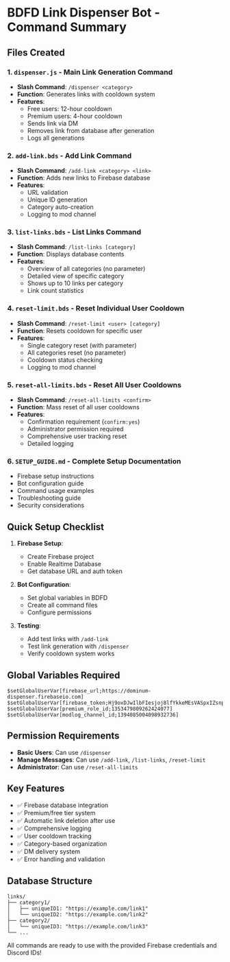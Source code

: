 # BDFD Link Dispenser Bot - Command Summary

## Files Created

### 1. `dispenser.js` - Main Link Generation Command
- **Slash Command**: `/dispenser <category>`
- **Function**: Generates links with cooldown system
- **Features**:
  - Free users: 12-hour cooldown
  - Premium users: 4-hour cooldown
  - Sends link via DM
  - Removes link from database after generation
  - Logs all generations

### 2. `add-link.bds` - Add Link Command
- **Slash Command**: `/add-link <category> <link>`
- **Function**: Adds new links to Firebase database
- **Features**:
  - URL validation
  - Unique ID generation
  - Category auto-creation
  - Logging to mod channel

### 3. `list-links.bds` - List Links Command
- **Slash Command**: `/list-links [category]`
- **Function**: Displays database contents
- **Features**:
  - Overview of all categories (no parameter)
  - Detailed view of specific category
  - Shows up to 10 links per category
  - Link count statistics

### 4. `reset-limit.bds` - Reset Individual User Cooldown
- **Slash Command**: `/reset-limit <user> [category]`
- **Function**: Resets cooldown for specific user
- **Features**:
  - Single category reset (with parameter)
  - All categories reset (no parameter)
  - Cooldown status checking
  - Logging to mod channel

### 5. `reset-all-limits.bds` - Reset All User Cooldowns
- **Slash Command**: `/reset-all-limits <confirm>`
- **Function**: Mass reset of all user cooldowns
- **Features**:
  - Confirmation requirement (`confirm:yes`)
  - Administrator permission required
  - Comprehensive user tracking reset
  - Detailed logging

### 6. `SETUP_GUIDE.md` - Complete Setup Documentation
- Firebase setup instructions
- Bot configuration guide
- Command usage examples
- Troubleshooting guide
- Security considerations

## Quick Setup Checklist

1. **Firebase Setup**:
   - Create Firebase project
   - Enable Realtime Database
   - Get database URL and auth token

2. **Bot Configuration**:
   - Set global variables in BDFD
   - Create all command files
   - Configure permissions

3. **Testing**:
   - Add test links with `/add-link`
   - Test link generation with `/dispenser`
   - Verify cooldown system works

## Global Variables Required
```
$setGlobalUserVar[firebase_url;https://dominum-dispenser.firebaseio.com]
$setGlobalUserVar[firebase_token;Hj9oxDJwIlbFIesjoj8lfYkkeMEsVASpxIZsnpbI]
$setGlobalUserVar[premium_role_id;1353479809262424077]
$setGlobalUserVar[modlog_channel_id;1394085004098932736]
```

## Permission Requirements
- **Basic Users**: Can use `/dispenser`
- **Manage Messages**: Can use `/add-link`, `/list-links`, `/reset-limit`
- **Administrator**: Can use `/reset-all-limits`

## Key Features
- ✅ Firebase database integration
- ✅ Premium/free tier system
- ✅ Automatic link deletion after use
- ✅ Comprehensive logging
- ✅ User cooldown tracking
- ✅ Category-based organization
- ✅ DM delivery system
- ✅ Error handling and validation

## Database Structure
```
links/
├── category1/
│   ├── uniqueID1: "https://example.com/link1"
│   └── uniqueID2: "https://example.com/link2"
├── category2/
│   └── uniqueID3: "https://example.com/link3"
└── ...
```

All commands are ready to use with the provided Firebase credentials and Discord IDs!